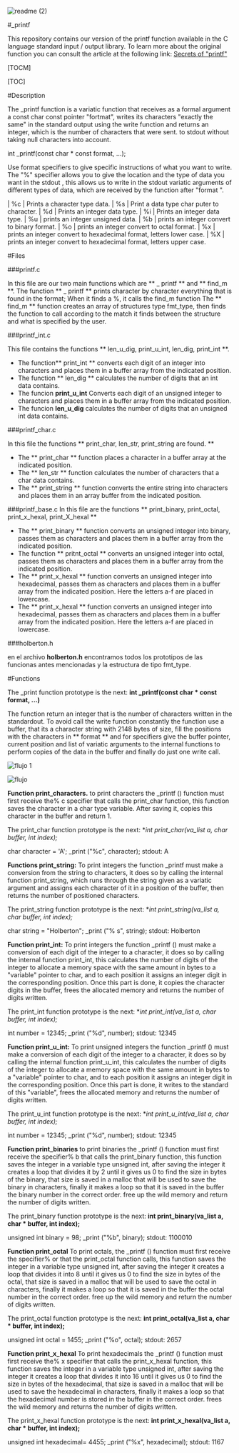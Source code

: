![readme (2)](https://user-images.githubusercontent.com/77810195/111364526-57eb8500-865f-11eb-938f-76234a28ff23.jpg)




#_printf

This repository contains our version of the printf function available in the C language standard input / output library. To learn more about the original function you can consult the article at the following link: [Secrets of "printf"](https://www.cypress.com/file/54761/download)

[TOCM]

[TOC]

#Description

The _printf function is a variatic function that receives as a formal argument a const char const pointer "fortmat", writes its characters "exactly the same" in the standard output using the write function and returns an integer, which is the number of characters that were sent. to stdout without taking null characters into account.

int _printf(const char * const format, ...);

Use format specifiers to give specific instructions of what you want to write. The "%" specifier allows you to give the location and the type of data you want in the stdout , this allows us to write in the stdout variatic arguments of different types of data, which are received by the function after "format ".

| %c | Prints a character type data.
| %s | Print a data type char puter to character.
| %d | Prints an integer data type.
| %i  | Prints an integer data type.
| %u | prints an integer unsigned data.
| %b | prints an integer convert to binary format.
| %o | prints an integer convert to octal format.
| %x | prints an integer convert to hexadecimal format, letters lower case.
| %X | prints an integer convert to hexadecimal format, letters upper case.


#Files

###printf.c

In this file are our two main functions which are ** _ printf ** and ** find_m **.
The function ** _ printf ** prints character by character everything that is found in the format; When it finds a %, it calls the find_m function
The ** find_m ** function creates an array of structures type fmt_type, then finds the function to call according to the match it finds between the structure and what is specified by the user.

###printf_int.c

This file contains the functions ** len_u_dig, print_u_int, len_dig, print_int **.
- The  function** print_int ** converts each digit of an integer into characters and places them in a buffer array from the indicated position.
- The function ** len_dig ** calculates the number of digits that an int data contains.
- The funcion **print_u_int** Converts each digit of an unsigned integer to characters and places them in a buffer array from the indicated position.
- The funcion **len_u_dig**  calculates the number of digits that an unsigned int data contains.

###printf_char.c

In this file the functions ** print_char, len_str, print_string are found. **
- The ** print_char ** function places a character in a buffer array at the indicated position.
- The ** len_str ** function calculates the number of characters that a char data contains.
- The ** print_string ** function converts the entire string into characters and places them in an array buffer from the indicated position.

###printf_base.c
In this file are the functions ** print_binary, print_octal, print_x_hexal, print_X_hexal **
- The ** print_binary ** function converts an unsigned integer into binary, passes them as characters and places them in a buffer array from the indicated position.
- The function ** pritnt_octal ** converts an unsigned integer into octal, passes them as characters and places them in a buffer array from the indicated position.
- The ** print_x_hexal ** function converts an unsigned integer into hexadecimal, passes them as characters and places them in a buffer array from the indicated position. Here the letters a-f are placed in lowercase.
- The ** print_x_hexal ** function converts an unsigned integer into hexadecimal, passes them as characters and places them in a buffer array from the indicated position. Here the letters a-f are placed in lowercase.


###holberton.h

en el archivo **holberton.h** encontramos todos los prototipos de las funcionas antes mencionadas y la estructura de tipo fmt_type.

#Functions

The _print function prototype is the next:
**int _printf(const char * const format, ...)**

The function return an integer that is the number of characters written in the standardout.
To avoid call the write function constantly the function use a buffer, that its a character string with 2148 bytes of size, fill the positions with the characters in ** format ** and for specifiers give the buffer pointer, current position and list of variatic arguments to the internal functions to perform copies of the data in the buffer and finally do just one write call.


![flujo 1](https://imagizer.imageshack.com/img923/3672/asnARL.jpg "flujo 1")


![flujo](https://imagizer.imageshack.com/img923/6641/IOrjvc.jpg "flujo")


**Function print_characters.**
to print characters the _printf () function must first receive the% c specifier that calls the print_char function, this function saves the character in a char type variable. After saving it, copies this character in the buffer and return 1. 

The print_char function prototype is the next:
**int print_char(va_list a, char *buffer, int index);**

char character = 'A';
_print ("%c", character);
stdout: 
  A

**Functions print_string:**
To print integers the function  _printf  must make a conversion from the string to characters, it does so by calling the internal function print_string, which runs through the string given as a variatic argument and assigns each character of it in a position of the buffer, then returns the number of positioned characters.

The print_string function prototype is the next:
**int print_string(va_list a, char *buffer, int index);**

char string = "Holberton";
_print ("% s",  string);
stdout: 
  Holberton

**Function print_int:**
To print integers the function _printf () must make a conversion of each digit of the integer to a character, it does so by calling the internal function print_int, this calculates the number of digits of the integer to allocate a memory space with the same amount in bytes to a "variable" pointer to char, and to each position it assigns an integer digit in the corresponding position. Once this part is done, it copies the character digits in the buffer, frees the allocated memory and returns the number of digits written. 

The print_int function prototype is the next:
**int print_int(va_list a, char *buffer, int index);**

int number = 12345;
_print ("%d",  number);
stdout:
 12345

**Function print_u_int:**
To print unsigned integers the function _printf () must make a conversion of each digit of the integer to a character, it does so by calling the internal function print_u_int, this calculates the number of digits of the integer to allocate a memory space with the same amount in bytes to a "variable" pointer to char, and to each position it assigns an integer digit in the corresponding position. Once this part is done, it writes to the standard of this "variable", frees the allocated memory and returns the number of digits written. 

The print_u_int function prototype is the next:
**int print_u_int(va_list a, char *buffer, int index);**

int number = 12345;
_print ("%d",  number);
stdout:
  12345

**Function print_binaries**
to print binaries the _printf () function must first receive the specifier% b that calls the print_binary function, this function saves the integer in a variable type unsigned int, after saving the integer it creates a loop that divides it by 2 until it gives us 0 to find the size in bytes of the binary, that size is saved in a malloc that will be used to save the binary in characters, finally it makes a loop so that it is saved in the buffer
the binary number in the correct order. free up the wild memory and return the number of digits written.

The print_binary function prototype is the next:
**int print_binary(va_list a, char * buffer, int index);**

unsigned int binary = 98;
_print ("%b", binary);
stdout:
  1100010

**Function print_octal**
To print octals, the _printf () function must first receive the specifier% or that the print_octal function calls, this function saves the integer in a variable type unsigned int, after saving the integer it creates a loop that divides it into 8 until it gives us 0 to find the size in bytes of the octal, that size is saved in a malloc that will be used to save the octal in characters, finally it makes a loop so that it is saved in the buffer the octal number in the correct order. free up the wild memory and return the number of digits written.

The print_octal function prototype is the next:
**int print_octal(va_list a, char * buffer, int index);**

unsigned int octal = 1455;
_print ("%o", octal);
stdout:
  2657


**Function print_x_hexal**
To print hexadecimals the _printf () function must first receive the% x specifier that calls the print_x_hexal function, this function saves the integer in a variable type unsigned int, after saving the integer it creates a loop that divides it into 16 until it gives us 0 to find the size in bytes of the hexadecimal, that size is saved in a malloc that will be used to save the hexadecimal in characters, finally it makes a loop so that the hexadecimal number is stored in the buffer in the correct order. frees the wild memory and returns the number of digits written.

The print_x_hexal function prototype is the next:
**int print_x_hexal(va_list a, char * buffer, int index);**

unsigned int hexadecimal= 4455;
_print ("%x", hexadecimal);
stdout:
  1167
